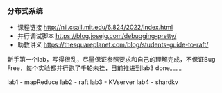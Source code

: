 ### 分布式系统

- 课程链接 http://nil.csail.mit.edu/6.824/2022/index.html
- 并行调试脚本 https://blog.josejg.com/debugging-pretty/
- 助教讲义 https://thesquareplanet.com/blog/students-guide-to-raft/

新手第一个lab，写得很乱，尽量保证参照要求和自己的理解完成，不保证Bug Free，每个实验都并行跑了千轮未挂，目前推进到lab3 done。。。。

lab1 - mapReduce
lab2 - raft
lab3 - KVserver
lab4 - shardkv